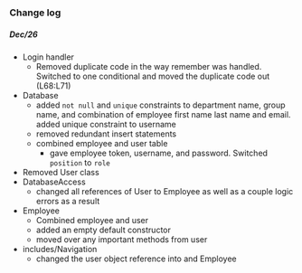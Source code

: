 ### Change log 
##### Dec/26
- Login handler
  - Removed duplicate code in the way remember was handled. Switched to one conditional and moved the duplicate code out (L68:L71)
- Database
  - added `not null` and `unique` constraints to department name, group name, and combination of employee first name last name and email. added unique constraint to username
  - removed redundant insert statements
  - combined employee and user table
    - gave employee token, username, and password. Switched `position` to `role`
- Removed User class
- DatabaseAccess
  - changed all references of User to Employee as well as a couple logic errors as a result
- Employee
  - Combined employee and user
  - added an empty default constructor
  - moved over any important methods from user
- includes/Navigation
  - changed the user object reference into and Employee

    
 